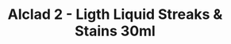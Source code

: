 ---
layout: product
title: "Alclad 2 - Ligth Liquid Streaks & Stains 30ml"
price: "TBA" 
desc: "N/A"
img_path: "/assets/img/ALCHW005.webp"
brand: "N/A"
available: false
special_offer: false
new: false
soon: false
cat: "040000"
subcat: "040300"
subsubcat: "0N/A"
sifra: "ALCHW005"
popular: false
---